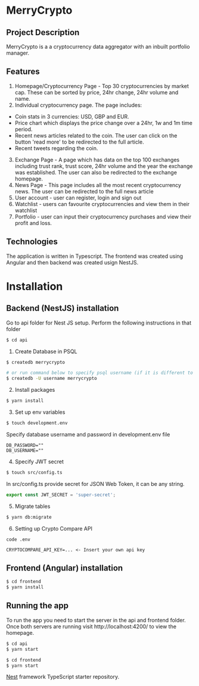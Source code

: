 # MerryCrypto 
## Project Description

MerryCrypto is a a cryptocurrency data aggregator with an inbuilt portfolio manager.

## Features
1. Homepage/Cryptocurrency Page - Top 30 cryptocurrencies by market cap. These can be sorted by price, 24hr change, 24hr volume and name.
2. Individual cryptocurrency page. The page includes:
- Coin stats in 3 currencies: USD, GBP and EUR.
- Price chart which displays the price change over a 24hr, 1w and 1m time period.
- Recent news articles related to the coin. The user can click on the button 'read more' to be redirected to the full article.
- Recent tweets regarding the coin.
3. Exchange Page - A page which has data on the top 100 exchanges including trust rank, trust score, 24hr volume and the year the exchange was established. The user can also be redirected to the exchange homepage.
4. News Page - This page includes all the most recent cryptocurrency news. The user can be redirected to the full news article
5. User account - user can register, login and sign out
6. Watchlist - users can favourite cryptocurrencies and view them in their watchlist
7. Portfolio - user can input their cryptocurrency purchases and view their profit and loss.

## Technologies

The application is written in Typescript. The frontend was created using Angular and then backend was created usign NestJS.

# Installation 
## Backend (NestJS) installation

Go to api folder for Nest JS setup. Perform the following instructions in that folder
```bash
$ cd api
```

1. Create Database in PSQL
```bash
$ createdb merrycrypto

# or run command below to specify psql username (if it is different to mac username)
$ createdb -U username merrycrypto
```
2. Install packages
```bash
$ yarn install
```
3. Set up env variables
```bash
$ touch development.env
```
Specify database username and password in development.env file
```env
DB_PASSWORD=""
DB_USERNAME=""
```
4. Specify JWT secret
```bash
$ touch src/config.ts
```

In src/config.ts provide secret for JSON Web Token, it can be any string.
```ts
export const JWT_SECRET = 'super-secret';
```

5. Migrate tables
```bash
$ yarn db:migrate 
```

6. Setting up Crypto Compare API
```
code .env 

CRYPTOCOMPARE_API_KEY=... <- Insert your own api key

```

## Frontend (Angular) installation
```bash
$ cd frontend
$ yarn install
```


## Running the app
To run the app you need to start the server in the api and frontend folder. Once both servers are running visit http://localhost:4200/ to view the homepage.

```bash
$ cd api
$ yarn start
```
```bash
$ cd frontend
$ yarn start
```





[Nest](https://github.com/nestjs/nest) framework TypeScript starter repository.